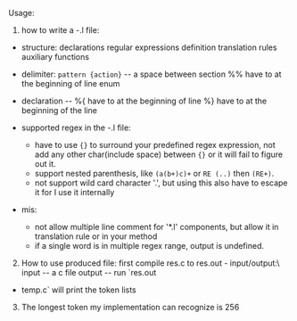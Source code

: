  Usage: 
 
1. how to write a -.l file: 
 - structure:
     declarations
     regular expressions definition
     translation rules
     auxiliary functions

 - delimiter:
     `pattern {action}` -- a space between section
     %% have to at the beginning of line enum

 - declaration
    -- %{ have to at the beginning of line %} have to at the beginning of the line

 - supported regex in the -.l file:
   - have to use `{}` to surround your predefined regex expression, not add any other char(include space) between `{}`
   or it will fail to figure out it.
   - support nested parenthesis, like `(a(b+)c)+` or `RE (..)` then `(RE+)`.
   - not support wild card character '.', but using this also have to escape it for I use it internally


 - mis:
   - not allow multiple line comment for '*.l' components,
     but allow it in translation rule or in your method
   - if a single word is in multiple regex range, output is undefined.
   

 
 
2. How to use produced file: first compile res.c to res.out - input/output:\ input -- a c file output -- run `res.out
 - temp.c` will print the token lists
 
3. The longest token my implementation can recognize is 256